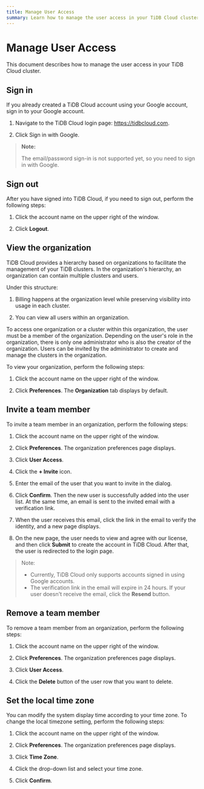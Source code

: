 ```yaml
---
title: Manage User Access
summary: Learn how to manage the user access in your TiDB Cloud cluster.
---
```


# Manage User Access

This document describes how to manage the user access in your TiDB Cloud cluster.

## Sign in

If you already created a TiDB Cloud account using your Google account, sign in to your Google account.

1. Navigate to the TiDB Cloud login page: <https://tidbcloud.com>.

2. Click Sign in with Google.

> **Note:**
>
> The email/password sign-in is not supported yet, so you need to sign in with Google.

## Sign out

After you have signed into TiDB Cloud, if you need to sign out, perform the following steps:

1. Click the account name on the upper right of the window.

2. Click **Logout**.

## View the organization

TiDB Cloud provides a hierarchy based on organizations to facilitate the management of your TiDB clusters. In the organization's hierarchy, an organization can contain multiple clusters and users.

Under this structure:

1. Billing happens at the organization level while preserving visibility into usage in each cluster.

2. You can view all users within an organization.

To access one organization or a cluster within this organization, the user must be a member of the organization. Depending on the user's role in the organization, there is only one administrator who is also the creator of the organization. Users can be invited by the administrator to create and manage the clusters in the organization.

To view your organization, perform the following steps:

1. Click the account name on the upper right of the window.

2. Click **Preferences**. The **Organization** tab displays by default.

## Invite a team member

To invite a team member in an organization, perform the following steps:

1. Click the account name on the upper right of the window.

2. Click **Preferences**. The organization preferences page displays.

3. Click **User Access**.

4. Click the **+ Invite** icon.

5. Enter the email of the user that you want to invite in the dialog.

6. Click **Confirm**. Then the new user is successfully added into the user list. At the same time, an email is sent to the invited email with a verification link.

7. When the user receives this email, click the link in the email to verify the identity, and a new page displays.

8. On the new page, the user needs to view and agree with our license, and then click **Submit** to create the account in TiDB Cloud. After that, the user is redirected to the login page.

> Note:
>
> - Currently, TiDB Cloud only supports accounts signed in using Google accounts.
> - The verification link in the email will expire in 24 hours. If your user doesn't receive the email, click the **Resend** button.

## Remove a team member

To remove a team member from an organization, perform the following steps:

1. Click the account name on the upper right of the window.

2. Click **Preferences**. The organization preferences page displays.

3. Click **User Access**.

4. Click the **Delete** button of the user row that you want to delete.

## Set the local time zone

You can modify the system display time according to your time zone. To change the local timezone setting, perform the following steps:

1. Click the account name on the upper right of the window.

2. Click **Preferences**. The organization preferences page displays.

3. Click **Time Zone**.

4. Click the drop-down list and select your time zone.

5. Click **Confirm**.
